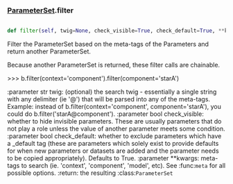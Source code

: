 ### [ParameterSet](ParameterSet.md).filter

```py

def filter(self, twig=None, check_visible=True, check_default=True, **kwargs)

```



Filter the ParameterSet based on the meta-tags of the Parameters
and return another ParameterSet.

Because another ParameterSet is returned, these filter calls are
chainable.

&gt;&gt;&gt; b.filter(context='component').filter(component='starA')

:parameter str twig: (optional) the search twig - essentially a single
        string with any delimiter (ie '@') that will be parsed
        into any of the meta-tags.  Example: instead of
        b.filter(context='component', component='starA'), you
        could do b.filter('starA@component').
:parameter bool check_visible: whether to hide invisible
        parameters.  These are usually parameters that do not
        play a role unless the value of another parameter meets
        some condition.
:parameter bool check_default: whether to exclude parameters which
        have a _default tag (these are parameters which solely exist
        to provide defaults for when new parameters or datasets are
        added and the parameter needs to be copied appropriately).
        Defaults to True.
:parameter **kwargs: meta-tags to search (ie. 'context', 'component',
        'model', etc).  See :func:`meta` for all possible options.
:return: the resulting :class:`ParameterSet`

